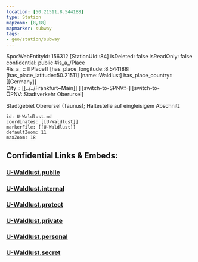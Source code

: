 ```yaml
---
location: [50.21511,8.544188] 
type: Station 
mapzoom: [8,18] 
mapmarker: subway 
tags:
- geo/station/subway
---
```

SpocWebEntityId: 156312
[StationUId::84] 
isDeleted: false
isReadOnly: false
confidential: public
#is_a_/Place  
#is_a_ :: [[Place]] 
[has_place_longitude::8.544188] 
[has_place_latitude::50.21511] 
[name::Waldlust] 
has_place_country:: [[Germany]]  
City :: [[../../Frankfurt~Main]] ] 
[switch-to-SPNV::-] 
[switch-to-ÖPNV::Stadtverkehr Oberursel] 

Stadtgebiet Oberursel (Taunus); Haltestelle auf eingleisigem Abschnitt

```leaflet
id: U-Waldlust.md
coordinates: [[U-Waldlust]] 
markerFile: [[U-Waldlust]] 
defaultZoom: 11 
maxZoom: 18
```


## Confidential Links & Embeds: 

### [U-Waldlust.public](/_public/\Earth\Continent\Europe\Europe~Central\Germany\Germany~West\Hessen\counties~Hessen\Frankfurt~Main\Stations-FFM~UU-Waldlust.public.md) 

### [U-Waldlust.internal](/_internal/\Earth\Continent\Europe\Europe~Central\Germany\Germany~West\Hessen\counties~Hessen\Frankfurt~Main\Stations-FFM~UU-Waldlust.internal.md) 

### [U-Waldlust.protect](/_protect/\Earth\Continent\Europe\Europe~Central\Germany\Germany~West\Hessen\counties~Hessen\Frankfurt~Main\Stations-FFM~UU-Waldlust.protect.md) 

### [U-Waldlust.private](/_private/\Earth\Continent\Europe\Europe~Central\Germany\Germany~West\Hessen\counties~Hessen\Frankfurt~Main\Stations-FFM~UU-Waldlust.private.md) 

### [U-Waldlust.personal](/_personal/\Earth\Continent\Europe\Europe~Central\Germany\Germany~West\Hessen\counties~Hessen\Frankfurt~Main\Stations-FFM~UU-Waldlust.personal.md) 

### [U-Waldlust.secret](/_secret/\Earth\Continent\Europe\Europe~Central\Germany\Germany~West\Hessen\counties~Hessen\Frankfurt~Main\Stations-FFM~UU-Waldlust.secret.md)

